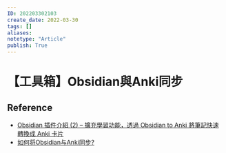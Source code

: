```yaml
---
ID: 202203302103
create_date: 2022-03-30
tags: []	
aliases:
notetype: "Article"
publish: True
---
```


# 【工具箱】Obsidian與Anki同步

## Reference

- [Obsidian 插件介紹 (2) – 擴充學習功能，透過 Obsidian to Anki 將筆記快速轉換成 Anki 卡片](https://medium.com/pm%E7%9A%84%E7%94%9F%E7%94%A2%E5%8A%9B%E5%B7%A5%E5%85%B7%E7%AE%B1/obsidian-%E6%8F%92%E4%BB%B6%E4%BB%8B%E7%B4%B9-2-%E6%93%B4%E5%85%85%E5%AD%B8%E7%BF%92%E5%8A%9F%E8%83%BD-%E9%80%8F%E9%81%8E-obsidian-to-anki-%E5%B0%87%E7%AD%86%E8%A8%98%E5%BF%AB%E9%80%9F%E8%BD%89%E6%8F%9B%E6%88%90-anki-%E5%8D%A1%E7%89%87-84d3e358495d)
- [如何将Obsidian与Anki同步?](https://zhuanlan.zhihu.com/p/354650030)